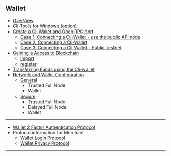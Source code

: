 ## Wallet

- [OverView](/developers/4_wallet/cli_wallet.md#contents)
- [Cli-Tools for Windows (option)](/developers/4_wallet/cli_wallet.md#cli-tools-for-windows-option)
- [Create a Cli Wallet and Open RPC port](/developers/4_wallet/cli_wallet.md#create-a-cli-wallet-and-open-rpc-port)
   - [Case 1: Connecting a Cli-Wallet - use the public API node](/developers/4_wallet/cli_wallet.md#case-1-connecting-a-cli-wallet)
   - [Case 2: Connecting a Cli-Wallet](/developers/4_wallet/cli_wallet.md#case-2-connecting-a-cli-wallet)
   - [Case 3: Connecting a Cli-Wallet - Public Testnet](/developers/4_wallet/cli_wallet.md#case-3-connecting-a-cli-wallet-in-public-testnet)
- [Gaining a Access to Blockchain](/developers/4_wallet/cli_wallet.md#gaining-access-to-blockchain)
   - [import](/developers/4_wallet/cli_wallet.md#import)
   - [register](/developers/4_wallet/cli_wallet.md#register)
- [Transferring  Funds using the Cli-wallet](/developers/4_wallet/cli_wallet.md#transferring-funds-using-the-cli-wallet)
- [Network and Wallet Configuration](/developers/4_wallet/wallet_network.md#network-and-wallet-configuration)
   - [General](/developers/4_wallet/network_wallet.md#network-setups)
      - Trusted Full Node:
      - Wallet
   - [Secure](/developers/4_wallet/wallet_network.md#secure-network-and-wallet-configuration)
      - Trusted Full Node:
      - Delayed Full Node:
      - Wallet

***

- [Wallet 2 Factor Authentication Protocol](https://github.com/cedar-book/btsdoc-portal/blob/master/developers/4_wallet/wallet_2factor_auth_protocol.md#wallet-2-factor-authentication-protocol)
- Protocol information for Merchant
   - [Wallet Login Protocol](/developers/4_wallet/merchant_login.md#merchant)
   - [Wallet Privacy Protocol](/developers/4_wallet/merchant_privacy.md#merchant)
   
   
***

